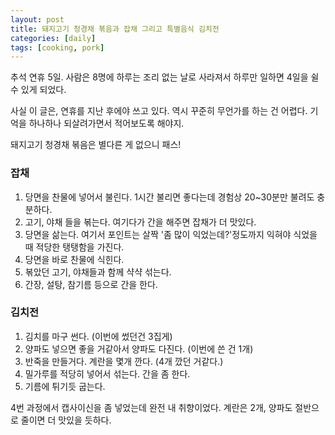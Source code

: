 ```yaml
---
layout: post
title: 돼지고기 청경채 볶음과 잡채 그리고 특별음식 김치전
categories: [daily]
tags: [cooking, pork]
---
```

추석 연휴 5일. 사람은 8명에 하루는 조리 없는 날로 사라져서 하루만 일하면 4일을 쉴 수 있게 되었다.

사실 이 글은, 연휴를 지난 후에야 쓰고 있다. 역시 꾸준히 무언가를 하는 건 어렵다. 기억을 하나하나 되살려가면서 적어보도록 해야지.

돼지고기 청경채 볶음은 별다른 게 없으니 패스!

### 잡채
1. 당면을 찬물에 넣어서 불린다. 1시간 불리면 좋다는데 경험상 20~30분만 불려도 충분하다.
2. 고기, 야채 들을 볶는다. 여기다가 간을 해주면 잡채가 더 맛있다.
3. 당면을 삶는다. 여기서 포인트는 살짝 '좀 많이 익었는데?'정도까지 익혀야 식었을 때 적당한 탱탱함을 가진다.
4. 당면을 바로 찬물에 식힌다.
5. 볶았던 고기, 야채들과 함께 샥샥 섞는다.
6. 간장, 설탕, 참기름 등으로 간을 한다.

### 김치전
1. 김치를 마구 썬다. (이번에 썼던건 3집게)
2. 양파도 넣으면 좋을 거같아서 양파도 다진다. (이번에 쓴 건 1개)
3. 반죽을 만들거다. 계란을 몇개 깐다. (4개 깠던 거같다.)
4. 밀가루를 적당히 넣어서 섞는다. 간을 좀 한다.
5. 기름에 튀기듯 굽는다.

4번 과정에서 캡사이신을 좀 넣었는데 완전 내 취향이었다. 계란은 2개, 양파도 절반으로 줄이면 더 맛있을 듯하다.
